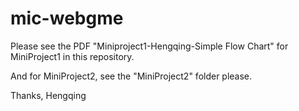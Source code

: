 # mic-webgme

Please see the PDF "Miniproject1-Hengqing-Simple Flow Chart" for MiniProject1 in this repository. 

And for MiniProject2, see the "MiniProject2" folder please.

Thanks,
Hengqing
